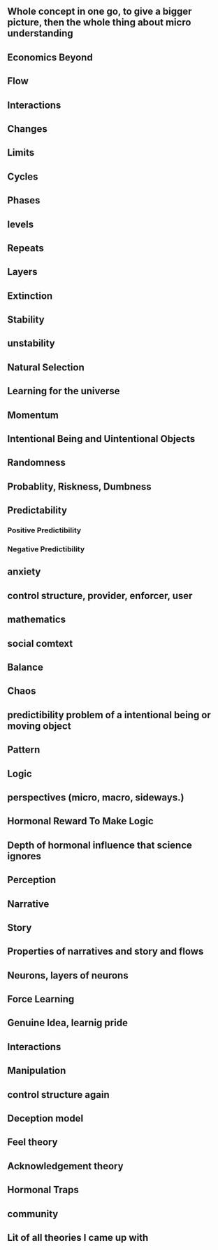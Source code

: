## Whole concept in one go, to give a bigger picture, then the whole thing about micro understanding

## Economics Beyond

## Flow

## Interactions

## Changes

## Limits

## Cycles

## Phases

## levels

## Repeats

## Layers

## Extinction

## Stability

## unstability

## Natural Selection

## Learning for the universe

## Momentum

## Intentional Being and Uintentional Objects

## Randomness

## Probablity, Riskness, Dumbness

## Predictability

### Positive Predictibility

### Negative Predictibility

## anxiety

## control structure, provider, enforcer, user

## mathematics

## social comtext

## Balance

## Chaos

## predictibility problem of a intentional being or moving object

## Pattern

## Logic

## perspectives (micro, macro, sideways.)

## Hormonal Reward To Make Logic

## Depth of hormonal influence that science ignores

## Perception

## Narrative

## Story

## Properties of narratives and story and flows

## Neurons, layers of neurons

## Force Learning

## Genuine Idea, learnig pride

## Interactions

## Manipulation

## control structure again

## Deception model

## Feel theory

## Acknowledgement theory

## Hormonal Traps

## community

##

## Lit of all theories I came up with

